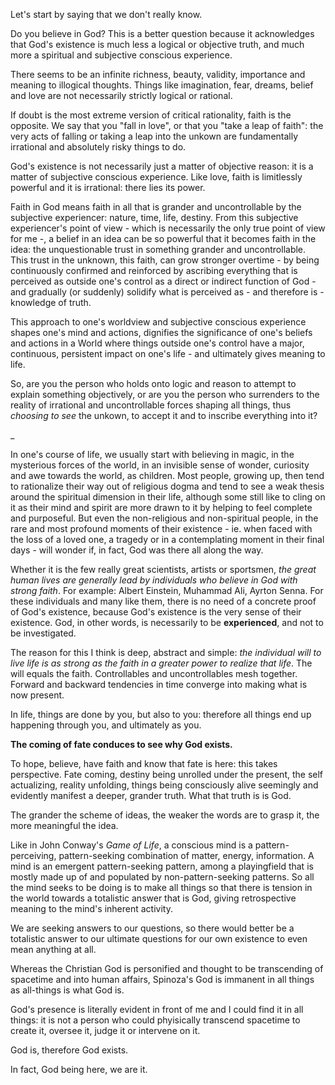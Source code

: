Let's start by saying that we don't really know.

Do you believe in God?
This is a better question because it acknowledges that God's existence is much less a logical or objective truth, and much more a spiritual and subjective conscious experience.

There seems to be an infinite richness, beauty, validity, importance and meaning to illogical thoughts.
Things like imagination, fear, dreams, belief and love are not necessarily strictly logical or rational.

If doubt is the most extreme version of critical rationality, faith is the opposite.
We say that you "fall in love", or that you "take a leap of faith": the very acts of falling or taking a leap into the unkown are fundamentally irrational and absolutely risky things to do.

God's existence is not necessarily just a matter of objective reason: it is a matter of subjective conscious experience.
Like love, faith is limitlessly powerful and it is irrational: there lies its power.

Faith in God means faith in all that is grander and uncontrollable by the subjective experiencer: nature, time, life, destiny.
From this subjective experiencer's point of view - which is necessarily the only true point of view for me -, a belief in an idea can be so powerful that it becomes faith in the idea: the unquestionable trust in something grander and uncontrollable.
This trust in the unknown, this faith, can grow stronger overtime - by being continuously confirmed and reinforced by ascribing everything that is perceived as outside one's control as a direct or indirect function of God - and gradually (or suddenly) solidify what is perceived as - and therefore is - knowledge of truth.

This approach to one's worldview and subjective conscious experience shapes one's mind and actions, dignifies the significance of one's beliefs and actions in a World where things outside one's control have a major, continuous, persistent impact on one's life - and ultimately gives meaning to life.

So, are you the person who holds onto logic and reason to attempt to explain something objectively, or are you the person who surrenders to the reality of irrational and uncontrollable forces shaping all things, thus *choosing to see* the unkown, to accept it and to inscribe everything into it?

_

In one's course of life, we usually start with believing in magic, in the mysterious forces of the world, in an invisible sense of wonder, curiosity and awe towards the world, as children.
Most people, growing up, then tend to rationalize their way out of religious dogma and tend to see a weak thesis around the spiritual dimension in their life, although some still like to cling on it as their mind and spirit are more drawn to it by helping to feel complete and purposeful.
But even the non-religious and non-spiritual people, in the rare and most profound moments of their existence - ie. when faced with the loss of a loved one, a tragedy or in a contemplating moment in their final days - will wonder if, in fact, God was there all along the way.

Whether it is the few really great scientists, artists or sportsmen, *the great human lives are generally lead by individuals who believe in God with strong faith*.
For example: Albert Einstein, Muhammad Ali, Ayrton Senna.
For these individuals and many like them, there is no need of a concrete proof of God's existence, because God's existence is the very sense of their existence.
God, in other words, is necessarily to be **experienced**, and not to be investigated.

The reason for this I think is deep, abstract and simple: *the individual will to live life is as strong as the faith in a greater power to realize that life*.
The will equals the faith. Controllables and uncontrollables mesh together.
Forward and backward tendencies in time converge into making what is now present.

In life, things are done by you, but also to you: therefore all things end up happening through you, and ultimately as you.

**The coming of fate conduces to see why God exists.**

To hope, believe, have faith and know that fate is here: this takes perspective.
Fate coming, destiny being unrolled under the present, the self actualizing, reality unfolding, things being consciously alive seemingly and evidently manifest a deeper, grander truth.
What that truth is is God.

The grander the scheme of ideas, the weaker the words are to grasp it, the more meaningful the idea.

Like in John Conway's *Game of Life*, a conscious mind is a pattern-perceiving, pattern-seeking combination of matter, energy, information.
A mind is an emergent pattern-seeking pattern, among a playingfield that is mostly made up of and populated by non-pattern-seeking patterns.
So all the mind seeks to be doing is to make all things so that there is tension in the world towards a totalistic answer that is God, giving retrospective meaning to the mind's inherent activity.

We are seeking answers to our questions, so there would better be a totalistic answer to our ultimate questions for our own existence to even mean anything at all.

Whereas the Christian God is personified and thought to be transcending of spacetime and into human affairs, Spinoza's God is immanent in all things as all-things is what God is.

God's presence is literally evident in front of me and I could find it in all things: it is not a person who could phyisically transcend spacetime to create it, oversee it, judge it or intervene on it.

God is, therefore God exists.

In fact, God being here, we are it.
